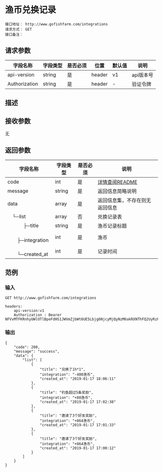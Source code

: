 # 渔币兑换记录
```
接口地址： http://www.gofishfarm.com/integrations
请求方式： GET
接口备注：
```
## 请求参数

| 字段名称 | 字段类型 | 是否必须 | 位置 | 默认值 | 说明 |
|    -    |    -    |    -    |  -   |   -   |  -   |
| api-version | string | 是 | header | v1 | api版本号 |
| Authorization | string | 是 | header | - | 验证令牌 |

## 描述

## 接收参数

无

## 返回参数

| 字段名称 | 字段类型 | 是否必须 | 说明 |
|    -    |    -    |    -    |   -   |
| code | int | 是 | [详情查阅README](https://github.com/waitforu/docs/blob/master/README.md#%E9%83%A8%E5%88%86%E8%BF%94%E5%9B%9E%E4%BF%A1%E6%81%AFcode%E8%A1%A8) |
| message | string | 是 | 返回信息简略说明 |
| data | array | 是 | 返回信息集，不存在则无返回信息 |
|　└─list | array | 否 | 兑换记录表 |
|　 　　├─title | string | 是 | 渔币记录标题 |
|　 　　├─integration | int | 是 | 渔币 |
|　 　　└─created_at | int | 是 | 记录时间 |


## 范例

### 输入
```
GET http://www.gofishfarm.com/integrations

headers:
	api-version:v1
	Authorization : Bearer NFVvMTFKRnhyUWlOTlBpeFdHS1JWVmZjbWt6UE5Lbjg6NjcyMjQyNzM6akRXNThFQ2UyRzFyM1FSRlpxZDcwVTg0Njd6aU40b2M=
```
### 输出
```
{
    "code": 200,
    "message": "success",
    "data": {
        "list": [
            {
                "title": "兑换了1h*1",
                "integration": "-400渔币",
                "created_at": "2019-01-17 18:06:11"
            },
            {
                "title": "钓鱼超过5条奖励",
                "integration": "+80渔币",
                "created_at": "2019-01-17 17:02:38"
            },
            {
                "title": "邀请了3个好友奖励",
                "integration": "+864渔币",
                "created_at": "2019-01-17 17:01:33"
            },
            {
                "title": "邀请了3个好友奖励",
                "integration": "+864渔币",
                "created_at": "2019-01-17 17:00:12"
            }
        ]
    }
}
```